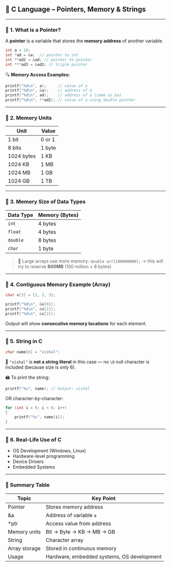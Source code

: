

## 📘 C Language – Pointers, Memory & Strings

---

### 🔹 **1. What is a Pointer?**

A **pointer** is a variable that stores the **memory address** of another variable.

```c
int a = 18;
int *ad = &a;  // pointer to int
int **ad2 = &ad; // pointer to pointer
int ***ad3 = &ad2; // triple pointer
```

🔍 **Memory Access Examples:**

```c
printf("%d\n", a);     // value of a
printf("%d\n", &a);    // address of a
printf("%d\n", ad);    // address of a (same as &a)
printf("%d\n", **ad2); // value of a using double pointer
```

---

### 🔹 **2. Memory Units**

| Unit       | Value  |
| ---------- | ------ |
| 1 bit      | 0 or 1 |
| 8 bits     | 1 byte |
| 1024 bytes | 1 KB   |
| 1024 KB    | 1 MB   |
| 1024 MB    | 1 GB   |
| 1024 GB    | 1 TB   |

---

### 🔹 **3. Memory Size of Data Types**

| Data Type | Memory (Bytes) |
| --------- | -------------- |
| `int`     | 4 bytes        |
| `float`   | 4 bytes        |
| `double`  | 8 bytes        |
| `char`    | 1 byte         |

> 🔧 Large arrays use more memory:
> `double arr[100000000];` → this will try to reserve **800MB** (100 million × 8 bytes)

---

### 🔹 **4. Contiguous Memory Example (Array)**

```c
char x[3] = {1, 2, 3};

printf("%d\n", &x[0]);
printf("%d\n", &x[1]);
printf("%d\n", &x[2]);
```

Output will show **consecutive memory locations** for each element.

---

### 🔹 **5. String in C**

```c
char name[6] = "vishal";
```

🧠 `"vishal"` is **not a string literal** in this case — no `\0` null character is included (because size is only 6).

🖨️ To print the string:

```c
printf("%s", name); // Output: vishal
```

OR character-by-character:

```c
for (int i = 0; i < 6; i++)
{
    printf("%c", name[i]);
}
```

---

### 🔹 **6. Real-Life Use of C**

* OS Development (Windows, Linux)
* Hardware-level programming
* Device Drivers
* Embedded Systems

---

### 🧠 Summary Table

| Topic         | Key Point                                  |
| ------------- | ------------------------------------------ |
| Pointer       | Stores memory address                      |
| \&a           | Address of variable `a`                    |
| \*ptr         | Access value from address                  |
| Memory units  | Bit → Byte → KB → MB → GB                  |
| String        | Character array                            |
| Array storage | Stored in continuous memory                |
| Usage         | Hardware, embedded systems, OS development |

